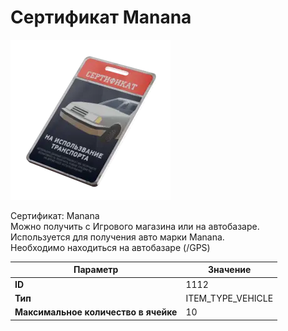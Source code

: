 # Сертификат Manana

![Item Image](../img/1112.webp?raw=true)

Сертификат: Manana<br>Можно получить с Игрового магазина или на автобазаре.<br>Используется для получения авто марки Manana.<br>Необходимо находиться на автобазаре (/GPS)


| Параметр | Значение |
|----------|----------|
| **ID** | 1112 |
| **Тип** | ITEM_TYPE_VEHICLE |
| **Максимальное количество в ячейке** | 10 |

